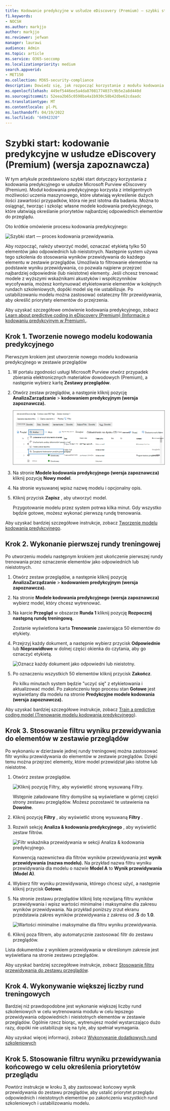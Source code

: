```yaml
---
title: Kodowanie predykcyjne w usłudze eDiscovery (Premium) — szybki start
f1.keywords:
- NOCSH
ms.author: markjjo
author: markjjo
ms.reviewer: jefwan
manager: laurawi
audience: Admin
ms.topic: article
ms.service: O365-seccomp
ms.localizationpriority: medium
search.appverid:
- MET150
ms.collection: M365-security-compliance
description: Dowiedz się, jak rozpocząć korzystanie z modułu kodowania predykcyjnego w temacie eDiscovery (Premium). W tym artykule przedstawiono kompleksowy proces używania kodowania predykcyjnego do identyfikowania zawartości w zestawie przeglądów, który jest najbardziej odpowiedni dla badania.
ms.openlocfilehash: 449ef5446ee5a4da87081774037c9b5e2a8d440d
ms.sourcegitcommit: 52eea2b65c0598ba4a1b930c58b42dbe62cdaadc
ms.translationtype: MT
ms.contentlocale: pl-PL
ms.lasthandoff: 04/19/2022
ms.locfileid: "64942320"
---
```

# <a name="quick-start-predictive-coding-in-ediscovery-premium-preview"></a>Szybki start: kodowanie predykcyjne w usłudze eDiscovery (Premium) (wersja zapoznawcza)

W tym artykule przedstawiono szybki start dotyczący korzystania z kodowania predykcyjnego w usłudze Microsoft Purview eDiscovery (Premium). Moduł kodowania predykcyjnego korzysta z inteligentnych możliwości uczenia maszynowego, które ułatwiają wykreślenie dużych ilości zawartości przypadków, która nie jest istotna dla badania. Można to osiągnąć, tworząc i szkoląc własne modele kodowania predykcyjnego, które ułatwiają określanie priorytetów najbardziej odpowiednich elementów do przeglądu.

Oto krótkie omówienie procesu kodowania predykcyjnego:

![Szybki start — proces kodowania przewidywania.](..\media\PredictiveCodingQuickStartProcess.png)

Aby rozpocząć, należy utworzyć model, oznaczać etykietą tylko 50 elementów jako odpowiednich lub nieistotnych. Następnie system używa tego szkolenia do stosowania wyników przewidywania do każdego elementu w zestawie przeglądów. Umożliwia to filtrowanie elementów na podstawie wyniku przewidywania, co pozwala najpierw przejrzeć najbardziej odpowiednie (lub nieistotne) elementy. Jeśli chcesz trenować modele z wyższymi wskaźnikami akustyków i współczynników wycofywania, możesz kontynuować etykietowanie elementów w kolejnych rundach szkoleniowych, dopóki model się nie ustabilizuje. Po ustabilizowaniu modelu można zastosować ostateczny filtr przewidywania, aby określić priorytety elementów do przejrzenia.

Aby uzyskać szczegółowe omówienie kodowania predykcyjnego, zobacz [Learn about predictive coding in eDiscovery (Premium) (Informacje o kodowaniu predykcyjnym w Premium).](predictive-coding-overview.md).

## <a name="step-1-create-a-new-predictive-coding-model"></a>Krok 1. Tworzenie nowego modelu kodowania predykcyjnego

Pierwszym krokiem jest utworzenie nowego modelu kodowania predykcyjnego w zestawie przeglądów

1. W portalu zgodności usługi Microsoft Purview otwórz przypadek zbierania elektronicznych materiałów dowodowych (Premium), a następnie wybierz kartę **Zestawy przeglądów**.

2. Otwórz zestaw przeglądów, a następnie kliknij pozycję **AnalizaZarządzanie** >  **kodowaniem predykcyjnym (wersja zapoznawcza).**

   ![Kliknij menu rozwijane Analizuj w zestawie przeglądów, aby przejść do strony Kodowanie predykcyjne.](..\media\ManagePredictiveCoding.png)

3. Na stronie **Modele kodowania predykcyjnego (wersja zapoznawcza)** kliknij pozycję **Nowy model**.

4. Na stronie wysuwanej wpisz nazwę modelu i opcjonalny opis.

5. Kliknij przycisk **Zapisz** , aby utworzyć model.

   Przygotowanie modelu przez system potrwa kilka minut. Gdy wszystko będzie gotowe, możesz wykonać pierwszą rundę trenowania.

Aby uzyskać bardziej szczegółowe instrukcje, zobacz [Tworzenie modelu kodowania predykcyjnego](predictive-coding-create-model.md).

## <a name="step-2-perform-the-first-training-round"></a>Krok 2. Wykonanie pierwszej rundy treningowej

Po utworzeniu modelu następnym krokiem jest ukończenie pierwszej rundy trenowania przez oznaczenie elementów jako odpowiednich lub nieistotnych.

1. Otwórz zestaw przeglądów, a następnie kliknij pozycję **AnalizaZarządzanie** >  **kodowaniem predykcyjnym (wersja zapoznawcza).**

2. Na stronie **Modele kodowania predykcyjnego (wersja zapoznawcza)** wybierz model, który chcesz wytrenować.

3. Na karcie **Przegląd** w obszarze **Runda 1** kliknij pozycję **Rozpocznij następną rundę treningową**.

   Zostanie wyświetlona karta **Trenowanie** zawierająca 50 elementów do etykiety.

4. Przejrzyj każdy dokument, a następnie wybierz przycisk **Odpowiednie** lub **Nieprawidłowe** w dolnej części okienka do czytania, aby go oznaczyć etykietą.

   ![Oznacz każdy dokument jako odpowiedni lub nieistotny.](..\media\TrainModel1.png)

5. Po oznaczeniu wszystkich 50 elementów kliknij przycisk **Zakończ**.

    Po kilku minutach system będzie "uczyć się" z etykietowania i aktualizować model. Po zakończeniu tego procesu stan **Gotowe** jest wyświetlany dla modelu na stronie **Predykcyjne modele kodowania (wersja zapoznawcza).**

Aby uzyskać bardziej szczegółowe instrukcje, zobacz [Train a predictive coding model (Trenowanie modelu kodowania predykcyjnego](predictive-coding-train-model.md)).

## <a name="step-3-apply-the-prediction-score-filter-to-items-in-review-set"></a>Krok 3. Stosowanie filtru wyniku przewidywania do elementów w zestawie przeglądów

Po wykonaniu w dzierżawie jednej rundy treningowej można zastosować filtr wyniku przewidywania do elementów w zestawie przeglądów. Dzięki temu można przejrzeć elementy, które model przewidział jako istotne lub nieistotne.   

1. Otwórz zestaw przeglądów.

   ![Kliknij pozycję Filtry, aby wyświetlić stronę wysuwaną Filtry.](..\media\PredictionScoreFilter0.png)

   Wstępnie załadowane filtry domyślne są wyświetlane w górnej części strony zestawu przeglądów. Możesz pozostawić te ustawienia na **Dowolne**.

2. Kliknij pozycję **Filtry** , aby wyświetlić stronę wysuwaną **Filtry** .

3. Rozwiń sekcję **Analiza & kodowania predykcyjnego** , aby wyświetlić zestaw filtrów.

      ![Filtr wskaźnika przewidywania w sekcji Analiza & kodowania predykcyjnego.](..\media\PredictionScoreFilter1.png)

   Konwencją nazewnictwa dla filtrów wyników przewidywania jest **wynik przewidywania (nazwa modelu).** Na przykład nazwa filtru wyniku przewidywania dla modelu o nazwie **Model A** to **Wynik przewidywania (Model A)**.

4. Wybierz filtr wyniku przewidywania, którego chcesz użyć, a następnie kliknij przycisk **Gotowe**.

5. Na stronie zestawu przeglądów kliknij listę rozwijaną filtru wyników przewidywania i wpisz wartości minimalne i maksymalne dla zakresu wyników przewidywania. Na przykład poniższy zrzut ekranu przedstawia zakres wyników przewidywania z zakresu od **.5** do **1.0**.

   ![Wartości minimalne i maksymalne dla filtru wyniku przewidywania.](..\media\PredictionScoreFilter2.png)

6. Kliknij poza filtrem, aby automatycznie zastosować filtr do zestawu przeglądów.

  Lista dokumentów z wynikiem przewidywania w określonym zakresie jest wyświetlana na stronie zestawu przeglądów.

Aby uzyskać bardziej szczegółowe instrukcje, zobacz [Stosowanie filtru przewidywania do zestawu przeglądów](predictive-coding-apply-prediction-filter.md).

## <a name="step-4-perform-more-training-rounds"></a>Krok 4. Wykonywanie większej liczby rund treningowych

Bardziej niż prawdopodobne jest wykonanie większej liczby rund szkoleniowych w celu wytrenowania modułu w celu lepszego przewidywania odpowiednich i nieistotnych elementów w zestawie przeglądów. Ogólnie rzecz biorąc, wytrenujesz model wystarczająco dużo razy, dopóki nie ustabilizuje się na tyle, aby spełniał wymagania.

Aby uzyskać więcej informacji, zobacz [Wykonywanie dodatkowych rund szkoleniowych](predictive-coding-train-model.md#perform-additional-training-rounds)

## <a name="step-5-apply-the-final-prediction-score-filter-to-prioritize-review"></a>Krok 5. Stosowanie filtru wyniku przewidywania końcowego w celu określenia priorytetów przeglądu

Powtórz instrukcje w kroku 3, aby zastosować końcowy wynik przewidywania do zestawu przeglądów, aby ustalić priorytet przeglądu odpowiednich i nieistotnych elementów po zakończeniu wszystkich rund szkoleniowych i ustabilizowaniu modelu.
